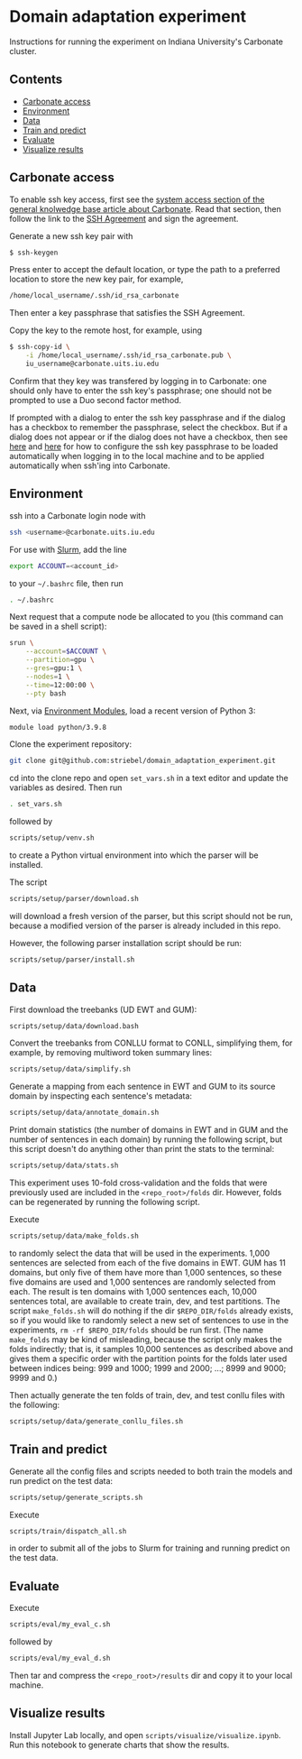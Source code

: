 # Domain adaptation experiment

Instructions for running the experiment on Indiana University's
Carbonate cluster.

## Contents

* <a href='#carbonate-access'>Carbonate access</a>
* <a href='#environment'>Environment</a>
* <a href='#data'>Data</a>
* <a href='#train-and-predict'>Train and predict</a>
* <a href='#evaluate'>Evaluate</a>
* <a href='#visualize-results'>Visualize results</a>

<h2 id='carbonate-access'>Carbonate access</h2>

To enable ssh key access, first see the
[system access section of the general knolwedge base
article about Carbonate](https://kb.iu.edu/d/aolp#access).
Read that section, then follow the link to the
[SSH Agreement](https://hpceverywhere.iu.edu/forms/agree)
and sign the agreement.

Generate a new ssh key pair with 
```sh
$ ssh-keygen
```
Press enter to accept the default location, or type
the path to a preferred location to store the new
key pair, for example,
```sh
/home/local_username/.ssh/id_rsa_carbonate
```
Then enter a key passphrase that satisfies the
SSH Agreement.

Copy the key to the remote host, for example, using
```sh
$ ssh-copy-id \
    -i /home/local_username/.ssh/id_rsa_carbonate.pub \
    iu_username@carbonate.uits.iu.edu
```

Confirm that they key was transfered by logging in to Carbonate:
one should only have to enter the ssh key's passphrase;
one should not be prompted to use a Duo second factor
method.

If prompted with a dialog to enter the ssh key passphrase
and if the dialog has a checkbox to remember the passphrase,
select the checkbox.
But if a dialog does not appear or if the dialog does not have
a checkbox, then see
[here](https://superuser.com/a/990447) and
[here](https://unix.stackexchange.com/a/571744)
for how to configure the ssh key passphrase to
be loaded automatically when logging in to the local machine
and to be applied automatically when
ssh'ing into Carbonate.

<h2 id='environment'>Environment</h2>

ssh into a Carbonate login node with
```sh
ssh <username>@carbonate.uits.iu.edu
```

For use with [Slurm](https://en.wikipedia.org/wiki/Slurm_Workload_Manager),
add the line
```sh
export ACCOUNT=<account_id>
```
to your `~/.bashrc` file, then run
```sh
. ~/.bashrc
```

Next request that a compute node be allocated to you
(this command can be saved in a shell script):
```sh
srun \
    --account=$ACCOUNT \
    --partition=gpu \
    --gres=gpu:1 \
    --nodes=1 \
    --time=12:00:00 \
    --pty bash
```

Next, via
[Environment Modules](https://en.wikipedia.org/wiki/Environment_Modules_(software)),
load a recent version of Python 3:
```sh
module load python/3.9.8
```

Clone the experiment repository:
```sh
git clone git@github.com:striebel/domain_adaptation_experiment.git
```

cd into the clone repo and
open `set_vars.sh` in a text editor and update the variables
as desired. Then run
```sh
. set_vars.sh
```
followed by
```sh
scripts/setup/venv.sh
```
to create a Python virtual environment into which the parser will be installed.

The script
```sh
scripts/setup/parser/download.sh
```
will download a fresh version of the parser, but this script should not be run,
because a modified version of the parser is already included in this repo.

However, the following parser installation script should be run:
```sh
scripts/setup/parser/install.sh
```

<h2 id='data'>Data</h2>

First download the treebanks (UD EWT and GUM):
```sh
scripts/setup/data/download.bash
```

Convert the treebanks from CONLLU format to CONLL, simplifying them, for example,
by removing multiword token summary lines:
```sh
scripts/setup/data/simplify.sh
```

Generate a mapping from each sentence in EWT and GUM to its source domain
by inspecting each sentence's metadata:
```sh
scripts/setup/data/annotate_domain.sh
```

Print domain statistics (the number of domains in EWT and in GUM and the
number of sentences in each domain) by running the following script, but this script
doesn't do anything other than print the stats to the terminal:
```sh
scripts/setup/data/stats.sh
```

This experiment uses 10-fold cross-validation and the folds that were previously used
are included in the `<repo_root>/folds` dir.
However, folds can be regenerated by running the following script.

Execute
```sh
scripts/setup/data/make_folds.sh
```
to randomly select the data that will be used in the experiments.
1,000 sentences are selected from each of the five domains in EWT.
GUM has 11 domains, but only five of them have more than 1,000
sentences, so these five domains are used and 1,000 sentences are
randomly selected from each.
The result is ten domains with 1,000 sentences each, 10,000 sentences
total, are available to create train, dev, and test partitions.
The script `make_folds.sh` will do nothing if the dir
`$REPO_DIR/folds` already exists, so if you would like to randomly
select a new set of sentences to use in the experiments,
`rm -rf $REPO_DIR/folds` should be run first.
(The name `make_folds` may be kind of misleading, because
the script only makes the folds indirectly; that is,
it samples 10,000 sentences as described above and gives them
a specific order with the partition points for the folds later
used between indices being:
999 and 1000; 1999 and 2000; ...; 8999 and 9000; 9999 and 0.)

Then actually generate the ten folds of train, dev, and test conllu files with
the following:
```sh
scripts/setup/data/generate_conllu_files.sh
```

<h2 id='train-and-predict'>Train and predict</h2>

Generate all the config files and scripts needed to both train the models and
run predict on the test data:
```sh
scripts/setup/generate_scripts.sh
```

Execute
```sh
scripts/train/dispatch_all.sh
```
in order to submit all of the jobs to Slurm for training and running predict
on the test data.

<h2 id='evaluate'>Evaluate</h2>

Execute
```sh
scripts/eval/my_eval_c.sh
```
followed by
```sh
scripts/eval/my_eval_d.sh
```

Then tar and compress the `<repo_root>/results` dir and copy it to your local
machine.

<h2 id='visualize-results'>Visualize results</h2>

Install Jupyter Lab locally, and open `scripts/visualize/visualize.ipynb`.
Run this notebook to generate charts that show the results.
